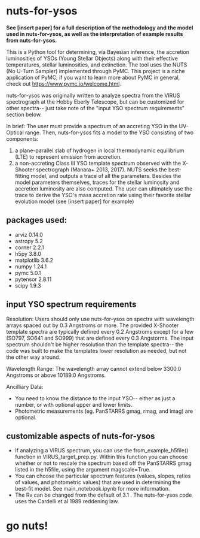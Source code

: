 # nuts-for-ysos
**See [insert paper] for a full description of the methodology and the model used in nuts-for-ysos, as well as the interpretation of example results from nuts-for-ysos.** 

This is a Python tool for determining, via Bayesian inference, the accretion luminosities of YSOs (Young Stellar Objects) along with their effective temperatures, stellar luminosities, and extinction. The tool uses the NUTS (No U-Turn Sampler) implemented through PyMC. This project is a niche application of PyMC; if you want to learn more about PyMC in general, check out https://www.pymc.io/welcome.html. 

nuts-for-ysos was originally written to analyze spectra from the VIRUS spectrograph at the Hobby Eberly Telescope, but can be customized for other spectra-- just take note of the "input YSO spectrum requirements" section below.

In brief:
The user must provide a spectrum of an accreting YSO in the UV-Optical range. Then, nuts-for-ysos fits a model to the YSO consisting of two components:
  1. a plane-parallel slab of hydrogen in local thermodynamic equilibrium (LTE) to represent emission from accretion.
  2. a non-accreting Class III YSO template spectrum observed with the X-Shooter spectrograph (Manara+ 2013, 2017).
NUTS seeks the best-fitting model, and outputs a trace of all the parameters. Besides the model parameters themselves, traces for the stellar luminosity and accretion luminosity are also computed. The user can ultimately use the trace to derive the YSO's mass accretion rate using their favorite stellar evolution model (see [insert paper] for example)

## packages used:
- arviz 0.14.0
- astropy 5.2
- corner 2.2.1
- h5py 3.8.0
- matplotlib 3.6.2
- numpy 1.24.1
- pymc 5.0.1
- pytensor 2.8.11
- scipy 1.9.3

## input YSO spectrum requirements
Resolution: 
  Users should only use nuts-for-ysos on spectra with wavelength arrays spaced out by 0.3 Angstroms or more.
  The provided X-Shooter template spectra are typically defined every 0.2 Angstroms except for a few (SO797, SO641 and SO999) that are defined every 0.3 Angstorms. The input spectrum shouldn't be higher resolution than the template spectra-- the code was built to make the templates lower resolution as needed, but not the other way around.

Wavelength Range:
The wavelength array cannot extend below 3300.0 Angstroms or above 10189.0 Angstroms.

Ancilliary Data: 
 - You need to know the distance to the input YSO-- either as just a number, or with optional upper and lower limits.
 - Photometric measurements (eg. PanSTARRS gmag, rmag, and imag) are optional.

## customizable aspects of nuts-for-ysos
- If analyzing a VIRUS spectrum, you can use the from_example_h5file() function in VIRUS_target_prep.py. Within this function you can choose whether or not to rescale the spectrum based off the PanSTARRS gmag listed in the h5file, using the argument magscale=True.
- You can choose the particular spectrum features (values, slopes, ratios of values, and photometric values) that are used in determining the best-fit model. See main_notebook.ipynb for more information.
- The Rv can be changed from the default of 3.1 . The nuts-for-ysos code uses the Cardelli et al 1989 reddening law.

# go nuts!
